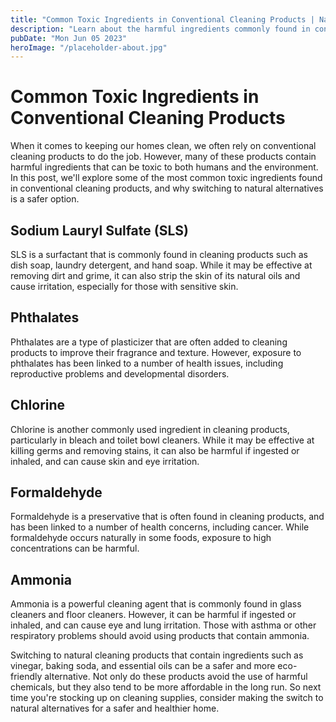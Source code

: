 ```yaml
---
title: "Common Toxic Ingredients in Conventional Cleaning Products | Natural Cleaning Products"
description: "Learn about the harmful ingredients commonly found in conventional cleaning products and why natural alternatives are a safer option. Read on to find out more on natural cleaning products!"
pubDate: "Mon Jun 05 2023"
heroImage: "/placeholder-about.jpg"
---
```


# Common Toxic Ingredients in Conventional Cleaning Products

When it comes to keeping our homes clean, we often rely on conventional cleaning products to do the job. However, many of these products contain harmful ingredients that can be toxic to both humans and the environment. In this post, we&#39;ll explore some of the most common toxic ingredients found in conventional cleaning products, and why switching to natural alternatives is a safer option.

## Sodium Lauryl Sulfate (SLS)

SLS is a surfactant that is commonly found in cleaning products such as dish soap, laundry detergent, and hand soap. While it may be effective at removing dirt and grime, it can also strip the skin of its natural oils and cause irritation, especially for those with sensitive skin.

## Phthalates

Phthalates are a type of plasticizer that are often added to cleaning products to improve their fragrance and texture. However, exposure to phthalates has been linked to a number of health issues, including reproductive problems and developmental disorders.

## Chlorine

Chlorine is another commonly used ingredient in cleaning products, particularly in bleach and toilet bowl cleaners. While it may be effective at killing germs and removing stains, it can also be harmful if ingested or inhaled, and can cause skin and eye irritation.

## Formaldehyde

Formaldehyde is a preservative that is often found in cleaning products, and has been linked to a number of health concerns, including cancer. While formaldehyde occurs naturally in some foods, exposure to high concentrations can be harmful.

## Ammonia

Ammonia is a powerful cleaning agent that is commonly found in glass cleaners and floor cleaners. However, it can be harmful if ingested or inhaled, and can cause eye and lung irritation. Those with asthma or other respiratory problems should avoid using products that contain ammonia.

Switching to natural cleaning products that contain ingredients such as vinegar, baking soda, and essential oils can be a safer and more eco-friendly alternative. Not only do these products avoid the use of harmful chemicals, but they also tend to be more affordable in the long run. So next time you&#39;re stocking up on cleaning supplies, consider making the switch to natural alternatives for a safer and healthier home.